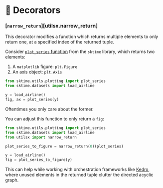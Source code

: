 # 🎨 Decorators

### [`narrow_return`][utilsx.narrow_return]

This decorator modifies a function which returns multiple elements
to only return one, at a specified index of the returned tuple.

Consider [`plot_series` function](https://www.sktime.net/en/latest/api_reference/auto_generated/sktime.utils.plotting.plot_series.html)
from the `sktime` library, which returns two elements:

1. A `matplotlib` figure: `plt.Figure`
1. An axis object: `plt.Axis`

```py title="original_workflow.py"
from sktime.utils.plotting import plot_series
from sktime.datasets import load_airline

y = load_airline()
fig, ax = plot_series(y)
```

Oftentimes you only care about the former.

You can adjust this function to only return a `fig`:

```py title="narrow_return.py" hl_lines="3 5 8"
from sktime.utils.plotting import plot_series
from sktime.datasets import load_airline
from utilsx import narrow_return

plot_series_to_figure = narrow_return(0)(plot_series)

y = load_airline()
fig = plot_series_to_figure(y)
```

This can help while working with orchestration frameworks
like [Kedro](`https://docs.kedro.org/en/stable/`), where unused elements in the returned tuple
clutter the directed acyclic graph.
